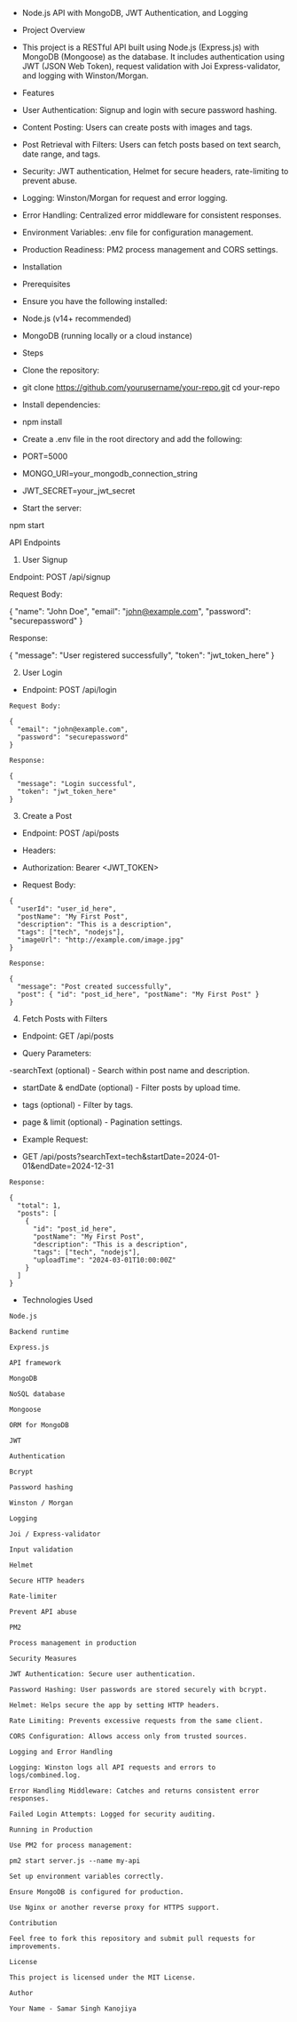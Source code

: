 - Node.js API with MongoDB, JWT Authentication, and Logging

- Project Overview

- This project is a RESTful API built using Node.js (Express.js) with MongoDB (Mongoose) as the database. 
  It includes authentication using JWT (JSON Web Token), request validation with Joi Express-validator, and logging with Winston/Morgan.

- Features

- User Authentication: Signup and login with secure password hashing.

- Content Posting: Users can create posts with images and tags.

- Post Retrieval with Filters: Users can fetch posts based on text search, date range, and tags.

- Security: JWT authentication, Helmet for secure headers, rate-limiting to prevent abuse.

- Logging: Winston/Morgan for request and error logging.

- Error Handling: Centralized error middleware for consistent responses.

- Environment Variables: .env file for configuration management.

- Production Readiness: PM2 process management and CORS settings.

- Installation

- Prerequisites

- Ensure you have the following installed:

- Node.js (v14+ recommended)

- MongoDB (running locally or a cloud instance)

- Steps

- Clone the repository:

- git clone https://github.com/yourusername/your-repo.git cd your-repo

- Install dependencies:

- npm install

- Create a .env file in the root directory and add the following:

- PORT=5000
- MONGO_URI=your_mongodb_connection_string
- JWT_SECRET=your_jwt_secret

- Start the server:

npm start

API Endpoints

1. User Signup

Endpoint: POST /api/signup

Request Body:

{
  "name": "John Doe",
  "email": "john@example.com",
  "password": "securepassword"
}

Response:

{
  "message": "User registered successfully",
  "token": "jwt_token_here"
}

2. User Login

- Endpoint: POST /api/login

```
Request Body:

{
  "email": "john@example.com",
  "password": "securepassword"
}

Response:

{
  "message": "Login successful",
  "token": "jwt_token_here"
}

```

3. Create a Post

- Endpoint: POST /api/posts

- Headers:

- Authorization: Bearer <JWT_TOKEN>

- Request Body:
```
{
  "userId": "user_id_here",
  "postName": "My First Post",
  "description": "This is a description",
  "tags": ["tech", "nodejs"],
  "imageUrl": "http://example.com/image.jpg"
}

Response:

{
  "message": "Post created successfully",
  "post": { "id": "post_id_here", "postName": "My First Post" }
}
```

4. Fetch Posts with Filters

- Endpoint: GET /api/posts

- Query Parameters:

-searchText (optional) - Search within post name and description.

- startDate & endDate (optional) - Filter posts by upload time.

- tags (optional) - Filter by tags.

- page & limit (optional) - Pagination settings.

- Example Request:

- GET /api/posts?searchText=tech&startDate=2024-01-01&endDate=2024-12-31

```
Response:

{
  "total": 1,
  "posts": [
    {
      "id": "post_id_here",
      "postName": "My First Post",
      "description": "This is a description",
      "tags": ["tech", "nodejs"],
      "uploadTime": "2024-03-01T10:00:00Z"
    }
  ]
}
```

- Technologies Used

```
Node.js

Backend runtime

Express.js

API framework

MongoDB

NoSQL database

Mongoose

ORM for MongoDB

JWT

Authentication

Bcrypt

Password hashing

Winston / Morgan

Logging

Joi / Express-validator

Input validation

Helmet

Secure HTTP headers

Rate-limiter

Prevent API abuse

PM2

Process management in production

Security Measures

JWT Authentication: Secure user authentication.

Password Hashing: User passwords are stored securely with bcrypt.

Helmet: Helps secure the app by setting HTTP headers.

Rate Limiting: Prevents excessive requests from the same client.

CORS Configuration: Allows access only from trusted sources.

Logging and Error Handling

Logging: Winston logs all API requests and errors to logs/combined.log.

Error Handling Middleware: Catches and returns consistent error responses.

Failed Login Attempts: Logged for security auditing.

Running in Production

Use PM2 for process management:

pm2 start server.js --name my-api

Set up environment variables correctly.

Ensure MongoDB is configured for production.

Use Nginx or another reverse proxy for HTTPS support.

Contribution

Feel free to fork this repository and submit pull requests for improvements.

License

This project is licensed under the MIT License.

Author

Your Name - Samar Singh Kanojiya

```
